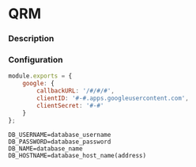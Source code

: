 # QRM

### Description



### Configuration

``` server/config/keys.js
module.exports = {
    google: {
        callbackURL: '/#/#/#',
        clientID: '#-#.apps.googleusercontent.com',
        clientSecret: '#-#'
    }
};
```

``` process.env
DB_USERNAME=database_username
DB_PASSWORD=database_password
DB_NAME=database_name
DB_HOSTNAME=database_host_name(address)
```